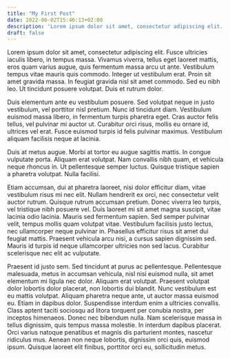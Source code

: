 ```yaml
---
title: "My First Post"
date: 2022-06-02T15:46:13+02:00
description: 'Lorem ipsum dolor sit amet, consectetur adipiscing elit. Fusce ultricies iaculis libero, in tempus massa. Vivamus viverra, tellus eget laoreet mattis, eros quam varius augue, quis fermentum massa arcu ut ante.'
draft: false
---
```


Lorem ipsum dolor sit amet, consectetur adipiscing elit. Fusce ultricies iaculis libero, in tempus massa. Vivamus viverra, tellus eget laoreet mattis, eros quam varius augue, quis fermentum massa arcu ut ante. Vestibulum tempus vitae mauris quis commodo. Integer ut vestibulum erat. Proin sit amet gravida massa. In feugiat gravida nisl sit amet commodo. Sed eu nibh leo. Ut tincidunt posuere volutpat. Duis et rutrum dolor.

Duis elementum ante eu vestibulum posuere. Sed volutpat neque in justo vestibulum, vel porttitor nisl pretium. Nunc id tincidunt diam. Vestibulum euismod massa libero, in fermentum turpis pharetra eget. Cras auctor felis tellus, vel pulvinar mi auctor ut. Curabitur orci risus, mollis eu ornare id, ultrices vel erat. Fusce euismod turpis id felis pulvinar maximus. Vestibulum aliquam facilisis neque at lacinia.

Duis at metus augue. Morbi at tortor eu augue sagittis mattis. In congue vulputate porta. Aliquam erat volutpat. Nam convallis nibh quam, et vehicula neque rhoncus in. Ut pellentesque semper luctus. Quisque tristique sapien a pharetra volutpat. Nulla facilisi.

Etiam accumsan, dui at pharetra laoreet, nisi dolor efficitur diam, vitae vestibulum risus mi nec elit. Nullam hendrerit ex orci, nec consectetur velit auctor rutrum. Quisque rutrum accumsan pretium. Donec viverra leo turpis, vel tristique nibh posuere vel. Duis laoreet mi sit amet magna suscipit, vitae lacinia odio lacinia. Mauris sed fermentum sapien. Sed semper pulvinar velit, tempus mollis quam volutpat vitae. Vestibulum facilisis justo lectus, nec ullamcorper neque pulvinar in. Phasellus efficitur risus sit amet dui feugiat mattis. Praesent vehicula arcu nisi, a cursus sapien dignissim sed. Mauris id turpis id neque ullamcorper ultricies non sed lacus. Curabitur scelerisque nec elit ac vulputate.

Praesent id justo sem. Sed tincidunt at purus ac pellentesque. Pellentesque malesuada, metus in accumsan vehicula, nisl nisi euismod nulla, sit amet elementum mi ligula nec dolor. Aliquam erat volutpat. Praesent volutpat dolor lobortis dolor placerat, non lobortis dui blandit. Nunc vestibulum est eu mattis volutpat. Aliquam pharetra neque ante, ut auctor massa euismod eu. Etiam in dapibus dolor. Suspendisse interdum enim a ultricies convallis. Class aptent taciti sociosqu ad litora torquent per conubia nostra, per inceptos himenaeos. Donec nec bibendum nulla. Nam scelerisque massa in tellus dignissim, quis tempus massa molestie. In interdum dapibus placerat. Orci varius natoque penatibus et magnis dis parturient montes, nascetur ridiculus mus. Aenean non neque lobortis, dignissim orci quis, euismod ipsum. Quisque laoreet elit finibus, porttitor orci eu, sollicitudin metus. 